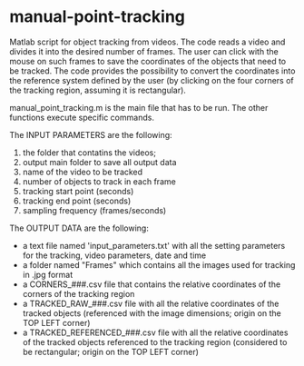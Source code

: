 # manual-point-tracking
Matlab script for object tracking from videos.
The code reads a video and divides it into the desired number of frames.
The user can click with the mouse on such frames to save the coordinates of the objects that need to be tracked.
The code provides the possibility to convert the coordinates into the reference system defined by the user (by clicking on the four corners of the tracking region, assuming it is rectangular).

manual_point_tracking.m is the main file that has to be run. The other functions execute specific commands.

The INPUT PARAMETERS are the following:

1.  the folder that contatins the videos;
2.  output main folder to save all output data
3.  name of the video to be tracked
4.  number of objects to track in each frame
5.  tracking start point (seconds)
6.  tracking end point (seconds)
7.  sampling frequency (frames/seconds)

The OUTPUT DATA are the following:
-  a text file named 'input_parameters.txt' with all the setting parameters for the tracking, video parameters, date and time
-  a folder named "Frames" which contains all the images used for tracking in .jpg format
-  a CORNERS_###.csv file that contains the relative coordinates of the corners of the tracking region 
-  a TRACKED_RAW_###.csv file with all the relative coordinates of the tracked objects (referenced with the image dimensions; origin on the TOP LEFT corner)
-  a TRACKED_REFERENCED_###.csv file with all the relative coordinates of the tracked objects referenced to the tracking region (considered to be rectangular; origin on the TOP LEFT corner)
